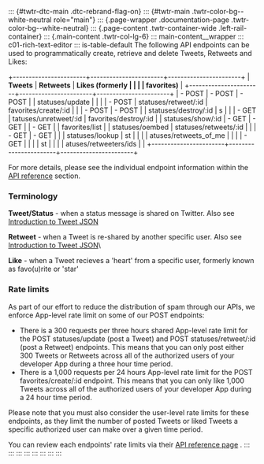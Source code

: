 ::: {#twtr-dtc-main .dtc-rebrand-flag-on}
::: {#twtr-main .twtr-color-bg--white-neutral role="main"}
::: {.page-wrapper .documentation-page .twtr-color-bg--white-neutral}
::: {.page-content .twtr-container-wide .left-rail-container}
::: {.main-content .twtr-col-lg-6}
::: main-content__wrapper
::: c01-rich-text-editor
::: is-table-default
The following API endpoints can be used to programmatically create,
retrieve and delete Tweets, Retweets and Likes:

+-----------------------+-----------------------+-----------------------+
| **Tweets**            | **Retweets**          | **Likes (formerly     |
|                       |                       | favorites)**          |
+-----------------------+-----------------------+-----------------------+
| -   POST              | -   POST              | -   POST              |
|     statuses/update   |                       |                       |
| -   POST              |  statuses/retweet/:id |  favorites/create/:id |
|                       | -   POST              | -   POST              |
|  statuses/destroy/:id |     s                 |                       |
| -   GET               | tatuses/unretweet/:id | favorites/destroy/:id |
|     statuses/show/:id | -   GET               | -   GET               |
| -   GET               |                       |     favorites/list    |
|     statuses/oembed   | statuses/retweets/:id |                       |
| -   GET               | -   GET               |                       |
|     statuses/lookup   |     st                |                       |
|                       | atuses/retweets_of_me |                       |
|                       | -   GET               |                       |
|                       |     st                |                       |
|                       | atuses/retweeters/ids |                       |
+-----------------------+-----------------------+-----------------------+

For more details, please see the individual endpoint information within
the [API reference](/en/docs/tweets/post-and-engage/api-reference)
section.

### Terminology

**Tweet/Status** - when a status message is shared on Twitter. Also see
[Introduction to Tweet
JSON](/en/docs/tweets/data-dictionary/overview/intro-to-tweet-json.html)

**Retweet** - when a Tweet is re-shared by another specific user. Also
see [Introduction to Tweet
JSON](/en/docs/tweets/data-dictionary/overview/intro-to-tweet-json.html)\

**Like** - when a Tweet recieves a \'heart\' from a specific user,
formerly known as favo(u)rite or \'star\'

### Rate limits

As part of our effort to reduce the distribution of spam through our
APIs, we enforce App-level rate limit on some of our POST endpoints:

-   There is a 300 requests per three hours shared App-level rate limit
    for the POST statuses/update (post a Tweet) and POST
    statuses/retweet/:id (post a Retweet) endpoints. This means that you
    can only post either 300 Tweets or Retweets across all of the
    authorized users of your developer App during a three hour time
    period.
-   There is a 1,000 requests per 24 hours App-level rate limit for the
    POST favorites/create/:id endpoint. This means that you can only
    like 1,000 Tweets across all of the authorized users of your
    developer App during a 24 hour time period.

Please note that you must also consider the user-level rate limits for
these endpoints, as they limit the number of posted Tweets or liked
Tweets a specific authorized user can make over a given time period.

You can review each endpoints\' rate limits via their [API reference
page](/en/docs/tweets/post-and-engage/api-reference) .
:::
:::
:::
:::
:::
:::
:::
:::
